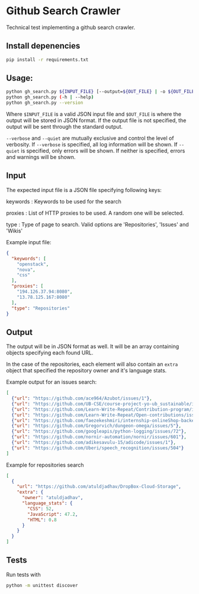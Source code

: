 # Github Search Crawler

Technical test implementing a github search crawler.


## Install depenencies

```sh
pip install -r requirements.txt
```

## Usage:

```sh
python gh_search.py ${INPUT_FILE} [--output=${OUT_FILE} | -o ${OUT_FILE}] [--verbose | --quiet]
python gh_search.py (-h | --help)
python gh_search.py --version
```

Where `$INPUT_FILE` is a valid JSON input file and `$OUT_FILE` is where the output will be stored in JSON format.
If the output file is not specified, the output will be sent through the standard output.

`--verbose` and `--quiet` are mutually exclusive and control the level of verbosity.
If `--verbose` is specified, all log information will be shown. If `--quiet` is specified, only errors will be shown. If neither is specified, errors and warnings will be shown.

## Input

The expected input file is a JSON file specifying following keys:

keywords
: Keywords to be used for the search

proxies
: List of HTTP proxies to be used. A random one will be selected.

type
: Type of page to search. Valid options are 'Repositories', 'Issues' and 'Wikis'


Example input file:

```json
{
  "keywords": [
    "openstack",
    "nova",
    "css"
  ],
  "proxies": [
    "194.126.37.94:8080",
    "13.78.125.167:8080"
  ],
  "type": "Repositories"
}
```

## Output

The output will be in JSON format as well. It will be an array containing objects specifying each found URL.

In the case of the repositories, each element will also contain an `extra` object that specified the repository owner and it's language stats.

Example output for an issues search:

```json
[
  {"url": "https://github.com/ace964/Azubot/issues/1"},
  {"url": "https://github.com/UB-CSE/course-project-yo-ub_sustainable/issues/73"},
  {"url": "https://github.com/Learn-Write-Repeat/Contribution-program/issues/22"},
  {"url": "https://github.com/Learn-Write-Repeat/Open-contributions/issues/175"},
  {"url": "https://github.com/faezekeshmiri/internship-onlineShop-backend/issues/1"},
  {"url": "https://github.com/Gregorvich/dungeon-omega/issues/5"},
  {"url": "https://github.com/googleapis/python-logging/issues/72"},
  {"url": "https://github.com/nornir-automation/nornir/issues/601"},
  {"url": "https://github.com/adikesavulu-15/adicode/issues/1"},
  {"url": "https://github.com/Uberi/speech_recognition/issues/504"}
]
```

Example for repositories search

```json
[
  {
    "url": "https://github.com/atuldjadhav/DropBox-Cloud-Storage",
    "extra": {
      "owner": "atuldjadhav",
      "language_stats": {
        "CSS": 52,
        "JavaScript": 47.2,
        "HTML": 0.8
      }
    }
  }
]
```

## Tests

Run tests with

```sh
python -m unittest discover
```
